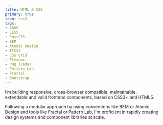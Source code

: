 ```yaml
---
title: HTML & CSS
primary: true
icon: css3
tags:
- SASS
- LESS
- PostCSS
- BEM
- Atomic Design
- ITCSS
- CSS Grid
- Flexbox
- Pug (Jade)
- Pattern Lab
- Fractal
- Bootstrap
---
```


I’m building responsive, cross-browser compatible, maintainable, extendable and valid frontend components, based on CSS3+ and HTML5.

Following a modular approach by using conventions like BEM or Atomic Design and tools like Fractal or Pattern Lab, I'm proficient in rapidly creating design systems and component libraries at scale.
